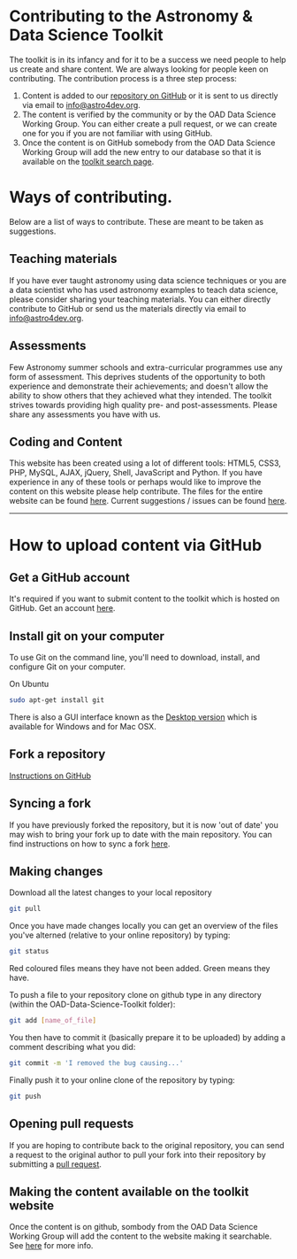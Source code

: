 Contributing to the Astronomy & Data Science Toolkit
===================

The toolkit is in its infancy and for it to be a success we need people to help us create and share content. We are always looking for people keen on contributing. The contribution process is a three step process:

1. Content is added to our [repository on GitHub](https://github.com/astro4dev/OAD-Data-Science-Toolkit) or it is sent to us directly via email to info@astro4dev.org.
2. The content is verified by the community or by the OAD Data Science Working Group. You can either create a pull request, or we can create one for you if you are not familiar with using GitHub.
3. Once the content is on GitHub somebody from the OAD Data Science Working Group will add the new entry to our database so that it is available on the [toolkit search page](https://datascience.astro4dev.org/toolkit.php).

# Ways of contributing.
Below are a list of ways to contribute. These are meant to be taken as suggestions.

## Teaching materials
If you have ever taught astronomy using data science techniques or you are a data scientist who has used astronomy examples to teach data science, please consider sharing your teaching materials. You can either directly contribute to GitHub or send us the materials directly via email to info@astro4dev.org.

## Assessments
Few Astronomy summer schools and extra-curricular programmes use any form of assessment. This deprives students of the opportunity to both experience and demonstrate their achievements; and doesn't allow the ability to show others that they achieved what they intended. The toolkit strives towards providing high quality pre- and post-assessments. Please share any assessments you have with us.

## Coding and Content
This website has been created using a lot of different tools: HTML5, CSS3, PHP, MySQL, AJAX, jQuery, Shell, JavaScript and Python. If you have experience in any of these tools or perhaps would like to improve the content on this website please help contribute. The files for the entire website can be found [here](https://github.com/astro4dev/toolkit_website). Current suggestions / issues can be found [here](https://github.com/astro4dev/toolkit_website/issues).

----------

# How to upload content via GitHub

## Get a GitHub account

It's required if you want to submit content to the toolkit which is hosted on GitHub. Get an account <a href="https://github.com/" target="_blank">here</a>.

## Install git on your computer
To use Git on the command line, you'll need to download, install, and configure Git on your computer.

On Ubuntu
```sh
sudo apt-get install git
```

There is also a GUI interface known as the
<a href="https://desktop.github.com/" target="_blank">Desktop version</a> which is available for Windows and for Mac OSX.

## Fork a repository
<a href="https://help.github.com/articles/fork-a-repo/" target="_blank">Instructions on GitHub</a>

## Syncing a fork
If you have previously forked the repository, but it is now 'out of date' you may wish to bring your fork up to date with the main repository. You can find instructions on how to sync a fork <a href="https://help.github.com/articles/syncing-a-fork/" target="_blank">here</a>.

## Making changes

Download all the latest changes to your local repository
```sh
git pull
```

Once you have made changes locally you can get an overview of the files you've alterned (relative to your online repository) by typing:
```sh
git status
```
Red coloured files means they have not been added. Green means they have.

To push a file to your repository clone on github type in any directory (within the 
OAD-Data-Science-Toolkit folder):
```sh
git add [name_of_file]
```

You then have to commit it (basically prepare it to be uploaded) by adding a comment describing what you did:
```sh
git commit -m 'I removed the bug causing...'
```

Finally push it to your online clone of the repository by typing:
```sh
git push
```

## Opening pull requests
If you are hoping to contribute back to the original repository, you can send a request to the original author to pull your fork into their repository by submitting a <a href="https://help.github.com/articles/about-pull-requests/" target="_blank">pull request</a>.

## Making the content available on the toolkit website
Once the content is on github, sombody from the OAD Data Science Working Group will add the content to the website making it searchable. See [here](How_the_toolkit_works.md) for more info.